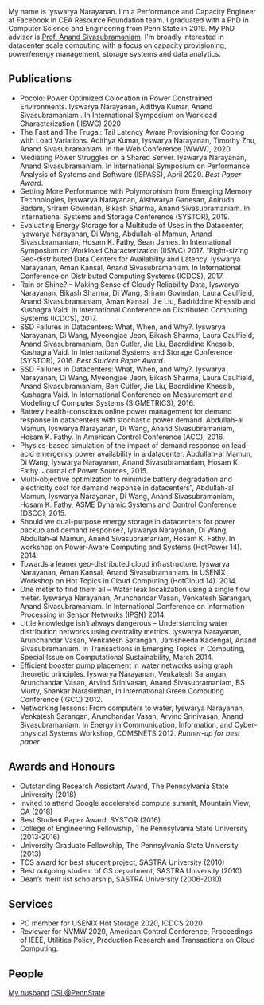 My name is Iyswarya Narayanan. I'm a Performance and Capacity Engineer at Facebook in CEA Resource Foundation team. I graduated with a PhD in Computer Science and Engineering from Penn State in 2019. My PhD advisor is [Prof. Anand Sivasubramaniam](http://www.cse.psu.edu/~axs53/). I'm broadly interested in datacenter scale computing with a focus on capacity provisioning, power/energy management, storage systems and data analytics. 

## Publications

- Pocolo: Power Optimized Colocation in Power Constrained Environments. Iyswarya Narayanan, Adithya Kumar, Anand Sivasubramaniam . In International Symposium on Workload Characterization (IISWC) 2020
- The Fast and The Frugal: Tail Latency Aware Provisioning for Coping with Load Variations. Adithya Kumar, Iyswarya Narayanan, Timothy Zhu, Anand Sivasubramaniam. In the Web Conference (WWW), 2020
- Mediating Power Struggles on a Shared Server. Iyswarya Narayanan, Anand Sivasubramaniam. In International Symposium on Performance Analysis of Systems and Software (ISPASS), April 2020. _Best Paper Award_.
- Getting More Performance with Polymorphism from Emerging Memory Technologies, Iyswarya Narayanan, Aishwarya Ganesan, Anirudh Badam, Sriram Govindan, Bikash Sharma, Anand Sivasubramaniam. In International Systems and Storage Conference (SYSTOR), 2019.
- Evaluating Energy Storage for a Multitude of Uses in the Datacenter, Iyswarya Narayanan, Di Wang, Abdullah-al Mamun, Anand Sivasubramaniam, Hosam K. Fathy, Sean James. In International Symposium on Workload Characterization (IISWC) 2017. 
“Right-sizing Geo-distributed Data Centers for Availability and Latency. Iyswarya Narayanan, Aman Kansal, Anand Sivasubramaniam. In International Conference on Distributed Computing Systems (ICDCS), 2017.  
- Rain or Shine? – Making Sense of Cloudy Reliability Data, Iyswarya Narayanan, Bikash Sharma, Di Wang, Sriram Govindan, Laura Caulfield, Anand Sivasubramaniam, Aman Kansal, Jie Liu, Badriddine Khessib and Kushagra Vaid. In International Conference on Distributed Computing Systems (ICDCS), 2017.  
- SSD Failures in Datacenters: What, When, and Why?. Iyswarya Narayanan, Di Wang, Myeongjae Jeon, Bikash Sharma, Laura Caulfield, Anand Sivasubramaniam, Ben Cutler, Jie Liu, Badrdidine Khessib, Kushagra Vaid. In International Systems and Storage Conference (SYSTOR), 2016.  _Best Student Paper Award_.
- SSD Failures in Datacenters: What, When, and Why?. Iyswarya Narayanan, Di Wang, Myeongjae Jeon, Bikash Sharma, Laura Caulfield, Anand Sivasubramaniam, Ben Cutler, Jie Liu, Badrdidine Khessib, Kushagra Vaid. In International Conference on Measurement and Modeling of Computer Systems (SIGMETRICS), 2016. 
- Battery health-conscious online power management for demand response in datacenters with stochastic power demand. Abdullah-al Mamun, Iyswarya Narayanan, Di Wang, Anand Sivasubramaniam, Hosam K. Fathy. In American Control Conference (ACC), 2016. 
- Physics-based simulation of the impact of demand response on lead-acid emergency power availability in a datacenter.  Abdullah-al Mamun, Di Wang, Iyswarya Narayanan, Anand Sivasubramaniam, Hosam K. Fathy. Journal of Power Sources, 2015. 
- Multi-objective optimization to minimize battery degradation and electricity cost for demand response in datacenters”,  Abdullah-al Mamun, Iyswarya Narayanan, Di Wang, Anand Sivasubramaniam, Hosam K. Fathy, ASME Dynamic Systems and Control Conference (DSCC), 2015.
- Should we dual-purpose energy storage in datacenters for power backup and demand response?, Iyswarya Narayanan, Di Wang, Abdullah-al Mamun, Anand Sivasubramaniam, Hosam K. Fathy. In workshop on Power-Aware Computing and Systems (HotPower 14). 2014. 
- Towards a leaner geo-distributed cloud infrastructure. Iyswarya Narayanan, Aman Kansal, Anand Sivasubramaniam. In USENIX Workshop on Hot Topics in Cloud Computing (HotCloud 14). 2014. 
- One meter to find them all – Water leak localization using a single flow meter. Iyswarya Narayanan, Arunchandar Vasan, Venkatesh Sarangan, Anand Sivasubramaniam. In International Conference on Information Processing in Sensor Networks (IPSN) 2014.
- Little knowledge isn’t always dangerous – Understanding water distribution networks using centrality metrics. Iyswarya Narayanan, Arunchandar Vasan, Venkatesh Sarangan, Jamsheeda Kadengal, Anand Sivasubramaniam. In Transactions in Emerging Topics in Computing, Special Issue on Computational Sustainability, March 2014. 
- Efficient booster pump placement in water networks using graph theoretic principles. Iyswarya Narayanan, Venkatesh Sarangan, Arunchandar Vasan, Arvind Srinivasan, Anand Sivasubramaniam, BS Murty, Shankar Narasimhan, In International Green Computing Conference (IGCC) 2012. 
- Networking lessons: From computers to water, Iyswarya Narayanan, Venkatesh Sarangan, Arunchandar Vasan, Arvind Srinivasan, Anand Sivasubramaniam. In Energy in Communication, Information, and Cyber-physical Systems Workshop, COMSNETS 2012. _Runner-up for best paper_

## Awards and Honours
- Outstanding Research Assistant Award, The Pennsylvania State University (2018)
- Invited to attend Google accelerated compute summit, Mountain View, CA  (2018)
- Best Student Paper Award, SYSTOR  (2016)
- College of Engineering Fellowship, The Pennsylvania State University  (2013-2016)
- University Graduate Fellowship, The Pennsylvania State University (2013)
- TCS award for best student project, SASTRA University (2010)
- Best outgoing student of CS department, SASTRA University (2010)
- Dean’s merit list scholarship, SASTRA University (2006-2010)

## Services
- PC member for USENIX Hot Storage 2020, ICDCS 2020
- Reviewer for NVMW 2020, American Control Conference, Proceedings of IEEE, Utilities Policy, Production Research and Transactions on Cloud Computing.

## People

[My husband](http://www.cse.psu.edu/~pur128/)
[CSL@PennState](https://csl.cse.psu.edu/)
